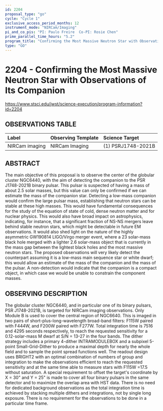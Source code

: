 ```yaml
---
id: 2204
proposal_type: "go"
cycle: "Cycle 1"
exclusive_access_period_months: 12
instrument_mode: "NIRCam/Imaging"
pi_and_co_pis: "PI: Paulo Freire  Co-PI: Rosie Chen"
prime_parallel_time_hours: "5.2"
program_title: "Confirming the Most Massive Neutron Star with Observations of Its Companion"
type: "GO"
---
```

# 2204 - Confirming the Most Massive Neutron Star with Observations of Its Companion
https://www.stsci.edu/jwst/science-execution/program-information?id=2204
## OBSERVATIONS TABLE
| Label          | Observing Template | Science Target      |
| :------------- | :----------------- | :------------------ |
| NIRCam imaging | NIRCam Imaging     | (1) PSRJ1748-2021B |

## ABSTRACT

The main objective of this proposal is to observe the center of the globular cluster NGC6440, with the aim of detecting the companion to the PSR J1748-2021B binary pulsar. This pulsar is suspected of having a mass of about 2.5 solar masses, but this value can only be confirmed if we can estimate the mass of the companion star. Detecting a low-mass companion would confirm the large pulsar mass, establishing that neutron stars can be stable at these high masses. This would have fundamental consequences for the study of the equation of state of cold, dense neutron matter and for nuclear physics. This would also have broad impact on astrophysics, indicating, for instance, that a significant fraction of NS-NS mergers leave behind stable neutron stars, which might be detectable in future EM observations. It would also shed light on the nature of the highly asymmetric GW190814 LIGO/Virgo merger event, where a 23 solar-mass black hole merged with a lighter 2.6 solar-mass object that is currently in the mass gap between the lightest black holes and the most massive neutron stars. The proposed observations will very likely detect the counterpart assuming it is a low-mass main sequence star or white dwarf; this would allow an estimate of the mass of the companion and the mass of the pulsar. A non-detection would indicate that the companion is a compact object, in which case we would be unable to constrain the component masses.

## OBSERVING DESCRIPTION

The globular cluster NGC6440, and in particular one of its binary pulsars, PSR J1748-2021B, is targeted for NIRCam imaging observations. Only Module B is used to cover the central region of NGC6640. This is imaged in two pairs of short-plus-long-wavelength broad-band filters: F115W paired with F444W, and F200W paired with F277W. Total integration time is 7516 and 4295 seconds respectively, to reach the requested sensitivity for a 0.12-solar-mass M dwarf at S/N = 13-27 in the four bands. The dither strategy includes a primary 4-dither INTRAMODULEBOX and a subpixel 5-point Small-Grid-Dither to produce a maximal depth for nearly the whole field and to sample the point spread functions well. The readout design uses BRIGHT2 with an optimal combination of numbers of group and integration to make the observations efficient to reach the requested sensitivity and at the same time able to measure stars with F115W =17.5 without saturation. A special requirement to offset the target's coordinate by X = 30" and Y = 25" is made to cover all four binary pulsars in the same detector and to maximize the overlap area with HST data. There is no need for dedicated background observations as the total integration time is achieved by stacking multiple dithers and integrations, not by single long exposure. There is no requirement for the observations to be done in a particular time frame.